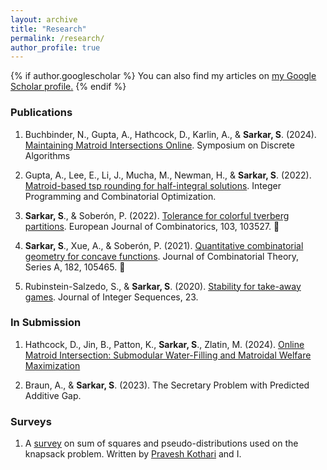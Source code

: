 ```yaml
---
layout: archive
title: "Research"
permalink: /research/
author_profile: true
---
```


{% if author.googlescholar %}
  You can also find my articles on <u><a href="{{author.googlescholar}}">my Google Scholar profile</a>.</u>
{% endif %}

### Publications

1. Buchbinder, N., Gupta, A., Hathcock, D., Karlin, A., & **Sarkar, S**. (2024). [Maintaining Matroid Intersections Online](https://arxiv.org/abs/2309.10214). Symposium on Discrete Algorithms

2. Gupta, A., Lee, E., Li, J., Mucha, M., Newman, H., & **Sarkar, S**. (2022). [Matroid-based tsp rounding for half-integral solutions](https://arxiv.org/abs/2111.09290). Integer Programming and Combinatorial Optimization.

3. **Sarkar, S**., & Soberón, P. (2022). [Tolerance for colorful tverberg partitions](https://doi.org/10.1016/j.ejc.2022.103527). European Journal of
Combinatorics, 103, 103527. 

4. **Sarkar, S**., Xue, A., & Soberón, P. (2021). [Quantitative combinatorial geometry for concave functions](10.1016/j.jcta.2021.105465). Journal of Combinatorial Theory, Series A, 182, 105465. 

5. Rubinstein-Salzedo, S., & **Sarkar, S**. (2020). [Stability for take-away games](https://cs.uwaterloo.ca/journals/JIS/VOL23/Rubinstein/rub3.html). Journal of Integer Sequences, 23.

### In Submission

1. Hathcock, D., Jin, B., Patton, K., **Sarkar, S**., Zlatin, M. (2024). [Online Matroid Intersection: Submodular Water-Filling and Matroidal Welfare Maximization](http://sherrysarkar.github.io/files/OMI-draft-Nov15.pdf)

2. Braun, A.,  & **Sarkar, S**. (2023). The Secretary Problem with Predicted Additive Gap.

### Surveys

1. A [survey](http://sherrysarkar.github.io/files/KnapsackSoS.pdf) on sum of squares and pseudo-distributions used on the knapsack problem. Written by [Pravesh Kothari](http://www.cs.cmu.edu/~praveshk/) and I.
